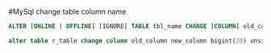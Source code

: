 ​#MySql change table column name
````sql
ALTER [ONLINE | OFFLINE] [IGNORE] TABLE tbl_name CHANGE [COLUMN] old_col_name new_col_name column_definition [FIRST|AFTER col_name]
````
````sql
alter table r_table change column old_column new_column bigint(20) unsigned NOT NULL;
````